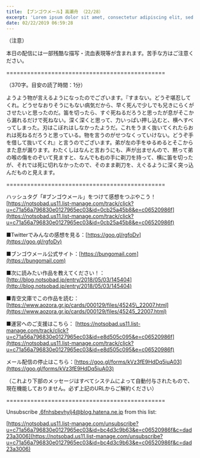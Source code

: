 ```yaml
---
title: 【ブンゴウメール】高瀬舟 （22/28）
excerpt: 'Lorem ipsum dolor sit amet, consectetur adipiscing elit, sed do eiusmod tempor incididunt ut labore et dolore magna aliqua. Praesent elementum facilisis leo vel fringilla est ullamcorper eget. At imperdiet dui accumsan sit amet nulla facilisi morbi tempus.'
date: 02/22/2019 06:59:28
---
```


（注意）

本日の配信には一部残酷な描写・流血表現等が含まれます。苦手な方はご注意ください。

\==============================================

（370字。目安の読了時間：1分）

ようよう物が言えるようになったのでございます。『すまない。どうぞ堪忍してくれ。どうせなおりそうにもない病気だから、早く死んで少しでも兄きにらくがさせたいと思ったのだ。笛を切ったら、すぐ死ねるだろうと思ったが息がそこから漏れるだけで死ねない。深く深くと思って、力いっぱい押し込むと、横へすべってしまった。刃はこぼれはしなかったようだ。これをうまく抜いてくれたらおれは死ねるだろうと思っている。物を言うのがせつなくっていけない。どうぞ手を借して抜いてくれ』と言うのでございます。弟が左の手をゆるめるとそこからまた息が漏ります。わたくしはなんと言おうにも、声が出ませんので、黙って弟の喉の傷をのぞいて見ますと、なんでも右の手に剃刀を持って、横に笛を切ったが、それでは死に切れなかったので、そのまま剃刀を、えぐるように深く突っ込んだものと見えます。

\==============================================

ハッシュタグ「#ブンゴウメール」をつけて感想をつぶやこう！ [https://notsobad.us11.list-manage.com/track/click?u=c71a56a796830e0127965ec03&id=0cb25a45b8&e=c06520986f](https://notsobad.us11.list-manage.com/track/click?u=c71a56a796830e0127965ec03&id=0cb25a45b8&e=c06520986f)

■Twitterでみんなの感想を見る：[https://goo.gl/rgfoDv](https://goo.gl/rgfoDv)

■ブンゴウメール公式サイト：[https://bungomail.com](https://bungomail.com)

■次に読みたい作品を教えてください！：[http://blog.notsobad.jp/entry/2018/05/03/145404](http://blog.notsobad.jp/entry/2018/05/03/145404)

■青空文庫でこの作品を読む：[https://www.aozora.gr.jp/cards/000129/files/45245\_22007.html](https://www.aozora.gr.jp/cards/000129/files/45245_22007.html)

■運営へのご支援はこちら： [https://notsobad.us11.list-manage.com/track/click?u=c71a56a796830e0127965ec03&id=e8d505c095&e=c06520986f](https://notsobad.us11.list-manage.com/track/click?u=c71a56a796830e0127965ec03&id=e8d505c095&e=c06520986f)

メール配信の停止はこちら：[https://goo.gl/forms/kVz3fE9HdDq5iuA03](https://goo.gl/forms/kVz3fE9HdDq5iuA03)

（これより下部のメッセージはすべてシステムによって自動付与されたもので、現在機能しておりません。必ず上記のURLからご解約ください）

\==============================================

Unsubscribe .6fnhsbevhylj4@blog.hatena.ne.jp from this list:

[https://notsobad.us11.list-manage.com/unsubscribe?u=c71a56a796830e0127965ec03&id=bc4d3c9b63&e=c06520986f&c=dad23a3006](https://notsobad.us11.list-manage.com/unsubscribe?u=c71a56a796830e0127965ec03&id=bc4d3c9b63&e=c06520986f&c=dad23a3006)